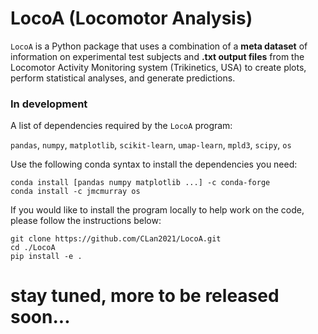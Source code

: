 # LocoA (Locomotor Analysis)
``LocoA`` is a Python package that uses a combination of a **meta dataset** of information on experimental test subjects and **.txt output files** from the Locomotor Activity Monitoring system (Trikinetics, USA) to create plots, perform statistical analyses, and generate predictions.


### In development

A list of dependencies required by the ``LocoA`` program:

``pandas``, ``numpy``, ``matplotlib``, ``scikit-learn``, ``umap-learn``,  ``mpld3``, ``scipy``, ``os``


Use the following conda syntax to install the dependencies you need:

```
conda install [pandas numpy matplotlib ...] -c conda-forge
conda install -c jmcmurray os
```

If you would like to install the program locally to help work on the code, please follow the instructions below:

```
git clone https://github.com/CLan2021/LocoA.git
cd ./LocoA
pip install -e .
```

# stay tuned, more to be released soon...




